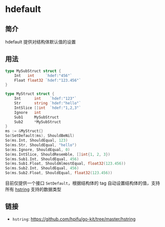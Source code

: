 # hdefault

## 简介

hdefault 提供对结构体默认值的设置

## 用法

``` go
type MySubStruct struct {
    Int   int     `hdef:"456"`
    Float float32 `hdef:"123.456"`
}

type MyStruct struct {
    Int      int    `hdef:"123"`
    Str      string `hdef:"hello"`
    IntSlice []int  `hdef:"1,2,3"`
    Ignore   int
    Sub1     MySubStruct
    Sub2     *MySubStruct
}
ms := &MyStruct{}
So(SetDefault(ms), ShouldBeNil)
So(ms.Int, ShouldEqual, 123)
So(ms.Str, ShouldEqual, "hello")
So(ms.Ignore, ShouldEqual, 0)
So(ms.IntSlice, ShouldResemble, []int{1, 2, 3})
So(ms.Sub1.Int, ShouldEqual, 456)
So(ms.Sub1.Float, ShouldAlmostEqual, float32(123.456))
So(ms.Sub2.Int, ShouldEqual, 456)
So(ms.Sub2.Float, ShouldEqual, float32(123.456))
```

目前仅提供一个接口 `SetDefault`，根据结构体的 tag 自动设置结构体的值，支持所有 [hstring](../hstring/README.md) 支持的数据类型

## 链接

- `hstring`: <https://github.com/hpifu/go-kit/tree/master/hstring>